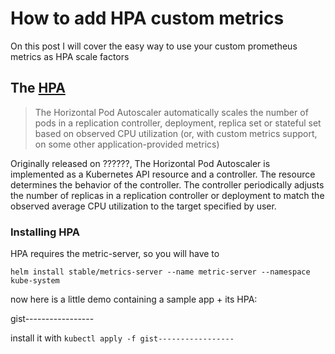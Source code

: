 # How to add HPA custom metrics

On this post I will cover the easy way to use your custom prometheus metrics as HPA scale factors

## The [HPA]()

> The Horizontal Pod Autoscaler automatically scales the number of pods in a replication controller, deployment, replica set or stateful set based on observed CPU utilization (or, with custom metrics support, on some other application-provided metrics)

Originally released on ??????, The Horizontal Pod Autoscaler is implemented as a Kubernetes API resource and a controller. The resource determines the behavior of the controller. The controller periodically adjusts the number of replicas in a replication controller or deployment to match the observed average CPU utilization to the target specified by user.

### Installing HPA

HPA requires the metric-server, so you will have to 

`helm install stable/metrics-server --name metric-server --namespace kube-system`

now here is a little demo containing a sample app + its HPA:

gist-----------------

install it with `kubectl apply -f gist-----------------`




